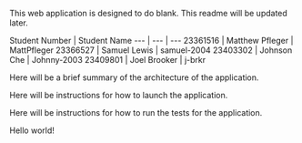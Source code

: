This web application is designed to do blank. This readme will be updated later.

Student Number | Student Name
--- | --- | --- 
23361516 | Matthew Pfleger | MattPfleger
23366527 | Samuel Lewis  | samuel-2004
23403302 | Johnson Che | Johnny-2003
23409801 | Joel Brooker | j-brkr

Here will be a brief summary of the architecture of the application.

Here will be instructions for how to launch the application.

Here will be instructions for how to run the tests for the application.

Hello world!
